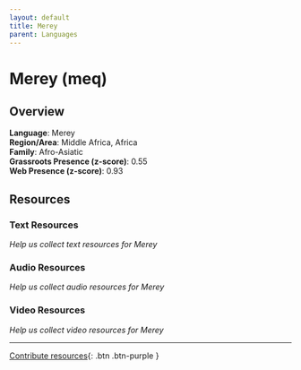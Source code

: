 ```yaml
---
layout: default
title: Merey
parent: Languages
---
```


# Merey (meq)

## Overview

**Language**: Merey  
**Region/Area**: Middle Africa, Africa  
**Family**: Afro-Asiatic  
**Grassroots Presence (z-score)**: 0.55  
**Web Presence (z-score)**: 0.93  

## Resources

### Text Resources
*Help us collect text resources for Merey*

### Audio Resources
*Help us collect audio resources for Merey*

### Video Resources
*Help us collect video resources for Merey*

---

[Contribute resources](https://forms.office.com/e/1SfLJx3u1r){: .btn .btn-purple }
